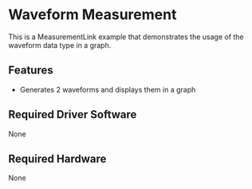 # Waveform Measurement

This is a MeasurementLink example that demonstrates the usage of the waveform data type in a graph.

## Features

- Generates 2 waveforms and displays them in a graph

## Required Driver Software

None

## Required Hardware

None
